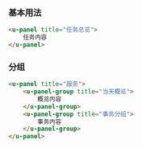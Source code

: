 ### 基本用法

``` html
<u-panel title="任务总览">
    任务内容
</u-panel>
```

### 分组

``` html
<u-panel title="服务">
    <u-panel-group title="当天概览">
        概览内容
    </u-panel-group>
    <u-panel-group title="事务分组">
        事务内容
    </u-panel-group>
</u-panel>
```
